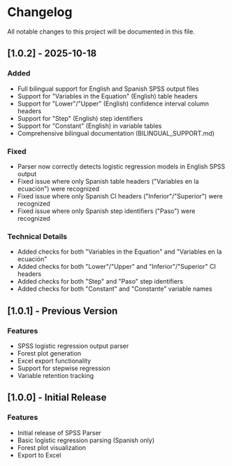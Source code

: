 # Changelog

All notable changes to this project will be documented in this file.

## [1.0.2] - 2025-10-18

### Added
- Full bilingual support for English and Spanish SPSS output files
- Support for "Variables in the Equation" (English) table headers
- Support for "Lower"/"Upper" (English) confidence interval column headers
- Support for "Step" (English) step identifiers
- Support for "Constant" (English) in variable tables
- Comprehensive bilingual documentation (BILINGUAL_SUPPORT.md)

### Fixed
- Parser now correctly detects logistic regression models in English SPSS output
- Fixed issue where only Spanish table headers ("Variables en la ecuación") were recognized
- Fixed issue where only Spanish CI headers ("Inferior"/"Superior") were recognized
- Fixed issue where only Spanish step identifiers ("Paso") were recognized

### Technical Details
- Added checks for both "Variables in the Equation" and "Variables en la ecuación"
- Added checks for both "Lower"/"Upper" and "Inferior"/"Superior" CI headers
- Added checks for both "Step" and "Paso" step identifiers
- Added checks for both "Constant" and "Constante" variable names

## [1.0.1] - Previous Version

### Features
- SPSS logistic regression output parser
- Forest plot generation
- Excel export functionality
- Support for stepwise regression
- Variable retention tracking

## [1.0.0] - Initial Release

### Features
- Initial release of SPSS Parser
- Basic logistic regression parsing (Spanish only)
- Forest plot visualization
- Export to Excel
